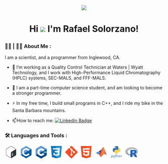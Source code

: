 <div id="header" align="center">
  <img src="https://media.giphy.com/media/1GEATImIxEXVR79Dhk/giphy.gif" width="250"/>
</div>



<h1 align="center">
  
  Hi <img src="https://media.giphy.com/media/hvRJCLFzcasrR4ia7z/giphy.gif" width="30px"/> I'm Rafael Solorzano!
</h1>

### :scientist: | :technologist:	About Me : 
I am a scientist, and a programmer from Inglewood, CA.


- :telescope: I’m working as a Quality Control Technician at Waters | Wyatt Technology, and I work with High-Performance Liquid Chromatography (HPLC) systems, SEC-MALS, and FFF-MALS.

- :seedling: I am a part-time computer science student, and am looking to become a stronger programmer. 

- :zap: In my free time, I build small programs in C++, and I ride my bike in the Santa Barbara mountains.

- :mailbox:How to reach me: [![Linkedin Badge](https://img.shields.io/badge/-LinkedIn-blue?style=flat&logo=Linkedin&logoColor=white)](www.linkedin.com/in/rafael-solorzano-ucsb22)


  
### :hammer_and_wrench: Languages and Tools :
<div>
    <img src="https://github.com/devicons/devicon/blob/master/icons/bash/bash-original.svg" title="BASH" alt="BASH" width="40" height="40"/>&nbsp;
    <img src="https://github.com/devicons/devicon/blob/master/icons/c/c-original.svg" title="C" alt="C" width="40" height="40"/>&nbsp;
    <img src="https://github.com/devicons/devicon/blob/master/icons/cplusplus/cplusplus-original.svg" title="C++" alt="C++" width="40" height="40"/>&nbsp;
    <img src="https://github.com/devicons/devicon/blob/master/icons/css3/css3-original.svg" title="CSS 3" alt="CSS 3" width="40" height="40"/>&nbsp;
    <img src="https://github.com/devicons/devicon/blob/master/icons/git/git-original.svg" title="Git" alt="Git" width="40" height="40"/>&nbsp;
    <img src="https://github.com/devicons/devicon/blob/master/icons/html5/html5-original.svg" title="HTML 5" alt="HTML 5" width="40" height="40"/>&nbsp;
    <img src="https://github.com/devicons/devicon/blob/master/icons/matlab/matlab-original.svg" title="Matlab" alt="Matlab" width="40" height="40"/>&nbsp;
    <img src="https://github.com/devicons/devicon/blob/master/icons/python/python-original-wordmark.svg" title="Python" alt="Python" width="40" height="40"/>&nbsp;
    <img src="https://github.com/devicons/devicon/blob/master/icons/r/r-original.svg" title="R" alt="R" width="40" height="40"/>&nbsp;

    


</div>

